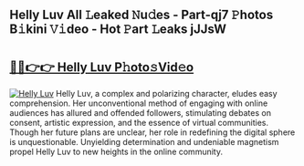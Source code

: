 ## Helly Luv All 𝙻eaked 𝙽u𝚍es - Part-qj7 𝙿hotos B𝚒kini 𝚅𝚒deo - Hot 𝙿art 𝙻eaks jJJsW

# <h2><a href="http://ld44t3b.urlbe.top/?page=Helly+Luv">🔗🔗👉👉 Helly Luv P𝚑oto𝚜Vid𝚎o</a></h2>

[![Helly Luv](https://i.imgur.com/eBuTRDB.gif)](http://ld44t3b.urlbe.top/?page=Helly+Luv)
Helly Luv, a complex and polarizing character, eludes easy comprehension. Her unconventional method of engaging with online audiences has allured and offended followers, stimulating debates on consent, artistic expression, and the essence of virtual communities. Though her future plans are unclear, her role in redefining the digital sphere is unquestionable. Unyielding determination and undeniable magnetism propel Helly Luv to new heights in the online community.
